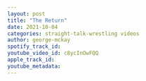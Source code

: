 ```yaml
---
layout: post
title: "The Return"
date: 2021-10-04
categories: straight-talk-wrestling videos
author: george-mckay
spotify_track_id: 
youtube_video_id: c8ycInOwFQQ
apple_track_id: 
youtube_metadata: 
---
```

